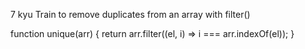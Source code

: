 7 kyu
Train to remove duplicates from an array with filter()

function unique(arr) {
return arr.filter((el, i) => i === arr.indexOf(el));
}
